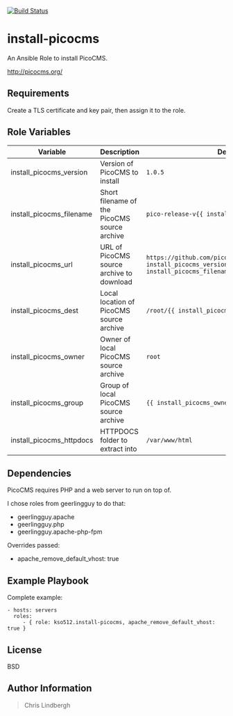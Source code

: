 [![Build Status](https://travis-ci.org/kso512/install-picocms.svg?branch=master)](https://travis-ci.org/kso512/install-picocms)

# install-picocms

An Ansible Role to install PicoCMS.

http://picocms.org/

## Requirements

Create a TLS certificate and key pair, then assign it to the role.

## Role Variables

| Variable | Description | Default Value |
| -------- | ----------- | ------------- |
| install_picocms_version | Version of PicoCMS to install | `1.0.5` |
| install_picocms_filename | Short filename of the PicoCMS source archive | `pico-release-v{{ install_picocms_version }}.tar.gz` |
| install_picocms_url | URL of PicoCMS source archive to download | `https://github.com/picocms/Pico/releases/download/v{{ install_picocms_version }}/{{ install_picocms_filename }}` |
| install_picocms_dest | Local location of PicoCMS source archive | `/root/{{ install_picocms_filename }}` |
| install_picocms_owner | Owner of local PicoCMS source archive | `root` |
| install_picocms_group | Group of local PicoCMS source archive | `{{ install_picocms_owner }}` |
| install_picocms_httpdocs | HTTPDOCS folder to extract into | `/var/www/html` |

## Dependencies

PicoCMS requires PHP and a web server to run on top of.  

I chose roles from geerlingguy to do that:

- geerlingguy.apache
- geerlingguy.php
- geerlingguy.apache-php-fpm

Overrides passed:

-  apache_remove_default_vhost: true

## Example Playbook

Complete example: 

    - hosts: servers
      roles:
         - { role: kso512.install-picocms, apache_remove_default_vhost: true }

## License

BSD

## Author Information

> Chris Lindbergh

